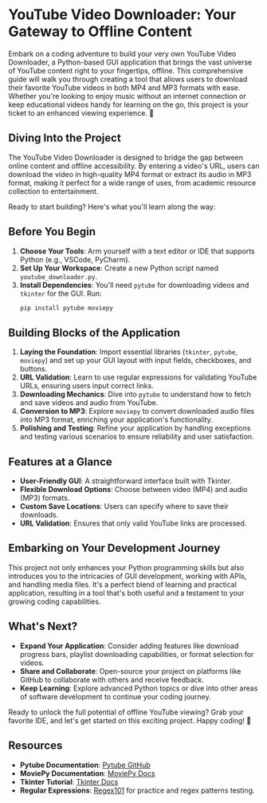 # **YouTube Video Downloader: Your Gateway to Offline Content**

Embark on a coding adventure to build your very own YouTube Video Downloader, a Python-based GUI application that brings the vast universe of YouTube content right to your fingertips, offline. This comprehensive guide will walk you through creating a tool that allows users to download their favorite YouTube videos in both MP4 and MP3 formats with ease. Whether you're looking to enjoy music without an internet connection or keep educational videos handy for learning on the go, this project is your ticket to an enhanced viewing experience. 🚀

## **Diving Into the Project**

The YouTube Video Downloader is designed to bridge the gap between online content and offline accessibility. By entering a video's URL, users can download the video in high-quality MP4 format or extract its audio in MP3 format, making it perfect for a wide range of uses, from academic resource collection to entertainment.

Ready to start building? Here's what you'll learn along the way:

## **Before You Begin**

1. **Choose Your Tools**: Arm yourself with a text editor or IDE that supports Python (e.g., VSCode, PyCharm).
2. **Set Up Your Workspace**: Create a new Python script named `youtube_downloader.py`.
3. **Install Dependencies**: You'll need `pytube` for downloading videos and `tkinter` for the GUI. Run:
   ```bash
   pip install pytube moviepy
   ```

## **Building Blocks of the Application**

1. **Laying the Foundation**: Import essential libraries (`tkinter`, `pytube`, `moviepy`) and set up your GUI layout with input fields, checkboxes, and buttons.
2. **URL Validation**: Learn to use regular expressions for validating YouTube URLs, ensuring users input correct links.
3. **Downloading Mechanics**: Dive into `pytube` to understand how to fetch and save videos and audio from YouTube.
4. **Conversion to MP3**: Explore `moviepy` to convert downloaded audio files into MP3 format, enriching your application's functionality.
5. **Polishing and Testing**: Refine your application by handling exceptions and testing various scenarios to ensure reliability and user satisfaction.

## **Features at a Glance**

- **User-Friendly GUI**: A straightforward interface built with Tkinter.
- **Flexible Download Options**: Choose between video (MP4) and audio (MP3) formats.
- **Custom Save Locations**: Users can specify where to save their downloads.
- **URL Validation**: Ensures that only valid YouTube links are processed.

## **Embarking on Your Development Journey**

This project not only enhances your Python programming skills but also introduces you to the intricacies of GUI development, working with APIs, and handling media files. It's a perfect blend of learning and practical application, resulting in a tool that's both useful and a testament to your growing coding capabilities.

## **What's Next?**

- **Expand Your Application**: Consider adding features like download progress bars, playlist downloading capabilities, or format selection for videos.
- **Share and Collaborate**: Open-source your project on platforms like GitHub to collaborate with others and receive feedback.
- **Keep Learning**: Explore advanced Python topics or dive into other areas of software development to continue your coding journey.

Ready to unlock the full potential of offline YouTube viewing? Grab your favorite IDE, and let's get started on this exciting project. Happy coding! 🌟

## **Resources**

- **Pytube Documentation**: [Pytube GitHub](https://github.com/pytube/pytube)
- **MoviePy Documentation**: [MoviePy Docs](https://zulko.github.io/moviepy/)
- **Tkinter Tutorial**: [Tkinter Docs](https://docs.python.org/3/library/tkinter.html)
- **Regular Expressions**: [Regex101](https://regex101.com/) for practice and regex patterns testing.
